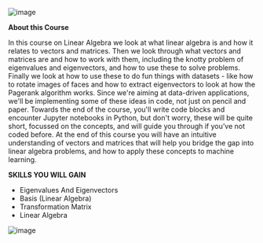 
![image](https://user-images.githubusercontent.com/33997173/136987342-57607a2f-006b-435d-a006-23d8686d8cbd.png)

**About this Course**

In this course on Linear Algebra we look at what linear algebra is and how it relates to vectors and matrices. Then we look through what vectors and matrices are and how to 
work with them, including the knotty problem of eigenvalues and eigenvectors, and how to use these to solve problems. Finally  we look at how to use these to do fun things 
with datasets - like how to rotate images of faces and how to extract eigenvectors to look at how the Pagerank algorithm works.
Since we're aiming at data-driven applications, we'll be implementing some of these ideas in code, not just on pencil and paper. Towards the end of the course, 
you'll write code blocks and encounter Jupyter notebooks in Python, but don't worry, these will be quite short, focussed on the concepts, and will guide you through if 
you’ve not coded before.
At the end of this course you will have an intuitive understanding of vectors and matrices that will help you bridge the gap into linear algebra problems, and how to apply 
these concepts to machine learning.


**SKILLS YOU WILL GAIN**
* Eigenvalues And Eigenvectors
* Basis (Linear Algebra)
* Transformation Matrix
* Linear Algebra

![image](https://user-images.githubusercontent.com/33997173/136988125-4db5af51-6713-4617-b5d5-6b0684a39926.png)

